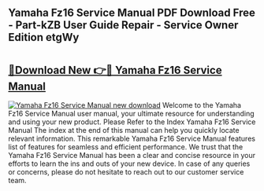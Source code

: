 ## Yamaha Fz16 Service Manual PDF Download Free - Part-kZB User Guide Repair - Service Owner Edition etgWy

# <h2><a href="http://bc48479.oget.top/?id=Yamaha+Fz16+Service+Manual">🔗Download New 👉🔴 Yamaha Fz16 Service Manual</a></h2>

[![Yamaha Fz16 Service Manual new download](https://i.imgur.com/5g1atiW.png)](http://bc48479.oget.top/?id=Yamaha+Fz16+Service+Manual)
Welcome to the Yamaha Fz16 Service Manual user manual, your ultimate resource for understanding and using your new product. Please Refer to the Index Yamaha Fz16 Service Manual The index at the end of this manual can help you quickly locate relevant information. This remarkable Yamaha Fz16 Service Manual features list of features for seamless and efficient performance. We trust that the Yamaha Fz16 Service Manual has been a clear and concise resource in your efforts to learn the ins and outs of your new device. In case of any queries or concerns, please do not hesitate to reach out to our customer service team.
